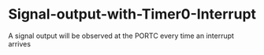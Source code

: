 # Signal-output-with-Timer0-Interrupt
A signal output will be observed at the PORTC every time an interrupt arrives

